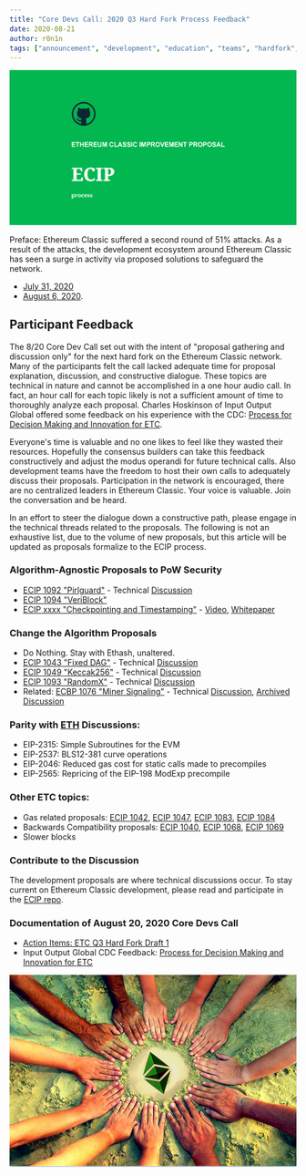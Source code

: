 ```yaml
---
title: "Core Devs Call: 2020 Q3 Hard Fork Process Feedback"
date: 2020-08-21
author: r0n1n
tags: ["announcement", "development", "education", "teams", "hardfork", "media"]
---
```


![Core Devs Call: 2020 Q3 Hard Fork Process Feedback](./ethereum_classic_ecip_wallpaper.png)

Preface: Ethereum Classic suffered a second round of 51% attacks. As a result of the attacks, the development ecosystem around Ethereum Classic has seen a surge in activity via proposed solutions to safeguard the network.

* [July 31, 2020](https://blog.bitquery.io/attacker-stole-807k-etc-in-ethereum-classic-51-attack)
* [August 6, 2020](https://blog.bitquery.io/ethereum-classic-attack-8-august-catch-me-if-you-can).

## Participant Feedback
The 8/20 Core Dev Call set out with the intent of "proposal gathering and discussion only" for the next hard fork on the Ethereum Classic network. Many of the participants felt the call lacked adequate time for proposal explanation, discussion, and constructive dialogue. These topics are technical in nature and cannot be accomplished in a one hour audio call. In fact, an hour call for each topic likely is not a sufficient amount of time to thoroughly analyze each proposal. Charles Hoskinson of Input Output Global offered some feedback on his experience with the CDC: [Process for Decision Making and Innovation for ETC](https://www.youtube.com/watch?v=F0lR_u7BVho).

Everyone's time is valuable and no one likes to feel like they wasted their resources. Hopefully the consensus builders can take this feedback constructively and adjust the modus operandi for future technical calls. Also development teams have the freedom to host their own calls to adequately discuss their proposals. Participation in the network is encouraged, there are no centralized leaders in Ethereum Classic. Your voice is valuable. Join the conversation and be heard.

In an effort to steer the dialogue down a constructive path, please engage in the technical threads related to the proposals. The following is not an exhaustive list, due to the volume of new proposals, but this article will be updated as proposals formalize to the ECIP process.

### Algorithm-Agnostic Proposals to PoW Security

* [ECIP 1092 "Pirlguard"](https://ecips.ethereumclassic.org/ECIPs/ecip-51attack-solution) - Technical [Discussion](https://github.com/ethereumclassic/ECIPs/issues/327)
* [ECIP 1094 "VeriBlock"](https://github.com/ethereumclassic/ECIPs/pull/340)
* [ECIP xxxx "Checkpointing and Timestamping"](https://www.youtube.com/watch?v=aasUIB1W81E) - [Video](https://www.youtube.com/watch?v=aasUIB1W81E), [Whitepaper](https://eprint.iacr.org/2020/173.pdf)

### Change the Algorithm Proposals

* Do Nothing. Stay with Ethash, unaltered.
* [ECIP 1043 "Fixed DAG"](https://ecips.ethereumclassic.org/ECIPs/ecip-1043) - Technical [Discussion](https://github.com/ethereumclassic/ECIPs/issues/11)
* [ECIP 1049 "Keccak256"](https://ecips.ethereumclassic.org/ECIPs/ecip-1049) - Technical [Discussion](https://github.com/ethereumclassic/ECIPs/issues/13)
* [ECIP 1093 "RandomX"](https://ecips.ethereumclassic.org/ECIPs/ecip-randomX)  - Technical [Discussion](https://github.com/ethereumclassic/ECIPs/issues/329)
* Related: [ECBP 1076 "Miner Signaling"](https://ecips.ethereumclassic.org/ECIPs/ecip-1076)  - Technical [Discussion](https://github.com/ethereumclassic/ECIPs/issues/333), [Archived Discussion](https://github.com/ethereumclassic/ECIPs/issues/174)

### Parity with [ETH](https://medium.com/ethereum-cat-herders) Discussions:
* EIP-2315: Simple Subroutines for the EVM
* EIP-2537: BLS12-381 curve operations
* EIP-2046: Reduced gas cost for static calls made to precompiles
* EIP-2565: Repricing of the EIP-198 ModExp precompile

### Other ETC topics:
* Gas related proposals: [ECIP 1042](https://ecips.ethereumclassic.org/ECIPs/ecip-1042), [ECIP 1047](https://ecips.ethereumclassic.org/ECIPs/ecip-1047), [ECIP 1083](https://ecips.ethereumclassic.org/ECIPs/ecip-1083), [ECIP 1084](https://ecips.ethereumclassic.org/ECIPs/ecip-1084)
* Backwards Compatibility proposals: [ECIP 1040](https://ecips.ethereumclassic.org/ECIPs/ecip-1040), [ECIP 1068](https://ecips.ethereumclassic.org/ECIPs/ecip-1068), [ECIP 1069](https://ecips.ethereumclassic.org/ECIPs/ecip-1069)
* Slower blocks

### Contribute to the Discussion

The development proposals are where technical discussions occur. To stay current on Ethereum Classic development, please read and participate in the [ECIP repo](https://github.com/ethereumclassic/ECIPs/issues).

### Documentation of August 20, 2020 Core Devs Call

* [Action Items: ETC Q3 Hard Fork Draft 1](https://docs.google.com/document/d/1f0a0sqb0OW3n4ki6nM3q9hvJ91HeZoj9Rpjp2fDCZIQ)
* Input Output Global CDC Feedback: [Process for Decision Making and Innovation for ETC](https://www.youtube.com/watch?v=F0lR_u7BVho)

![Core Devs Call: 2020 Q3 Hard Fork Process Feedback](./etc_community.png)
